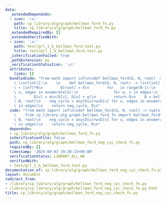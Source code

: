 ```yaml
---
data:
  _extendedDependsOn:
  - icon: ':x:'
    path: cp_library/alg/graph/bellman_ford_fn.py
    title: cp_library/alg/graph/bellman_ford_fn.py
  _extendedRequiredBy: []
  _extendedVerifiedWith:
  - icon: ':x:'
    path: test/grl_1_b_bellman_ford.test.py
    title: test/grl_1_b_bellman_ford.test.py
  _isVerificationFailed: true
  _pathExtension: py
  _verificationStatusIcon: ':x:'
  attributes:
    links: []
  bundledCode: "from math import inf\n\ndef bellman_ford(G, N, root) -> tuple[bool,\
    \ list[int]]:\n    \n    def bellman_ford(G, N, root) -> list[int]:\n        D\
    \ = [inf]*N\n        D[root] = 0\n        for _ in range(N-1):\n            for\
    \ u, edges in enumerate(G):\n                for w, v in edges:\n            \
    \        D[v] = min(D[v], D[u] + w)\n        return D\n    D = bellman_ford(G,\
    \ N, root)\n    neg_cycle = any(D[u]+w<D[v] for u, edges in enumerate(G) for w,v\
    \ in edges)\n    return neg_cycle, D\n"
  code: "from math import inf\n\ndef bellman_ford(G, N, root) -> tuple[bool, list[int]]:\n\
    \    from cp_library.alg.graph.bellman_ford_fn import bellman_ford\n    D = bellman_ford(G,\
    \ N, root)\n    neg_cycle = any(D[u]+w<D[v] for u, edges in enumerate(G) for w,v\
    \ in edges)\n    return neg_cycle, D\n"
  dependsOn:
  - cp_library/alg/graph/bellman_ford_fn.py
  isVerificationFile: false
  path: cp_library/alg/graph/bellman_ford_neg_cyc_check_fn.py
  requiredBy: []
  timestamp: '2024-09-03 19:30:15+09:00'
  verificationStatus: LIBRARY_ALL_WA
  verifiedWith:
  - test/grl_1_b_bellman_ford.test.py
documentation_of: cp_library/alg/graph/bellman_ford_neg_cyc_check_fn.py
layout: document
redirect_from:
- /library/cp_library/alg/graph/bellman_ford_neg_cyc_check_fn.py
- /library/cp_library/alg/graph/bellman_ford_neg_cyc_check_fn.py.html
title: cp_library/alg/graph/bellman_ford_neg_cyc_check_fn.py
---
```

